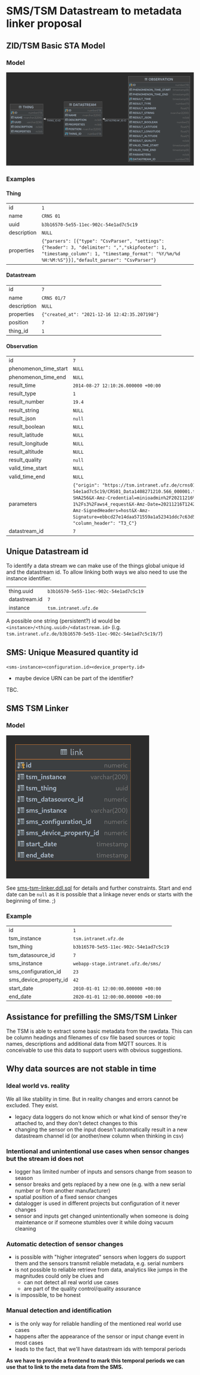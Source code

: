 # SMS/TSM Datastream to metadata linker proposal

## ZID/TSM Basic STA Model

### Model

![ZID Basic STA Model](docs/BASIC-STA-Model.png)

### Examples

#### Thing


|             |                                                                                                                                                                                                   |
|-------------|---------------------------------------------------------------------------------------------------------------------------------------------------------------------------------------------------|
| id          | `1`                                                                                                                                                                                               |
| name        | `CRNS 01`                                                                                                                                                                                         |
| uuid        | `b3b16570-5e55-11ec-902c-54e1ad7c5c19`                                                                                                                                                            |
| description | `NULL`                                                                                                                                                                                            |
| properties  | `{"parsers": [{"type": "CsvParser", "settings": {"header": 3, "delimiter": ",","skipfooter": 1, "timestamp_column": 1, "timestamp_format": "%Y/%m/%d %H:%M:%S"}}],"default_parser": "CsvParser"}` |
  


#### Datastream

|             |                                                |
|-------------|------------------------------------------------|
| id          | `7`                                            |
| name        | `CRNS 01/7`                                    |
| description | `NULL`                                         |
| properties  | `{"created_at": "2021-12-16 12:42:35.207198"}` |
| position    | `7`                                            |
| thing_id    | `1`                                            |


#### Observation

|                       |                                                                                                                                                                                                                                                                                                                                                                                                                         |
|-----------------------|-------------------------------------------------------------------------------------------------------------------------------------------------------------------------------------------------------------------------------------------------------------------------------------------------------------------------------------------------------------------------------------------------------------------------|
| id                    | `7`                                                                                                                                                                                                                                                                                                                                                                                                                     |
| phenomenon_time_start | `NULL`                                                                                                                                                                                                                                                                                                                                                                                                                  |
| phenomenon_time_end   | `NULL`                                                                                                                                                                                                                                                                                                                                                                                                                  |
| result_time           | `2014-08-27 12:10:26.000000 +00:00`                                                                                                                                                                                                                                                                                                                                                                                     |
| result_type           | `1`                                                                                                                                                                                                                                                                                                                                                                                                                     |
| result_number         | `19.4`                                                                                                                                                                                                                                                                                                                                                                                                                  |
| result_string         | `NULL`                                                                                                                                                                                                                                                                                                                                                                                                                  |
| result_json           | `null`                                                                                                                                                                                                                                                                                                                                                                                                                  |
| result_boolean        | `NULL`                                                                                                                                                                                                                                                                                                                                                                                                                  |
| result_latitude       | `NULL`                                                                                                                                                                                                                                                                                                                                                                                                                  |
| result_longitude      | `NULL`                                                                                                                                                                                                                                                                                                                                                                                                                  |
| result_altitude       | `NULL`                                                                                                                                                                                                                                                                                                                                                                                                                  |
| result_quality        | `null`                                                                                                                                                                                                                                                                                                                                                                                                                  |
| valid_time_start      | `NULL`                                                                                                                                                                                                                                                                                                                                                                                                                  |
| valid_time_end        | `NULL`                                                                                                                                                                                                                                                                                                                                                                                                                  |
| parameters            | `{"origin": "https://tsm.intranet.ufz.de/crns01-b3b16570-5e55-11ec-902c-54e1ad7c5c19/CRS01_Data1408271210.566_000001.txt?X-Amz-Algorithm=AWS4-HMAC-SHA256&X-Amz-Credential=minioadmin%2F20211216%2Fus-east-1%2Fs3%2Faws4_request&X-Amz-Date=20211216T124234Z&X-Amz-Expires=604800&X-Amz-SignedHeaders=host&X-Amz-Signature=ebbcd27e14daa571559a1a52341ddc7c63d50054d1130b7c6ab1969386b9b403", "column_header": "T3_C"}` |
| datastream_id         | `7`                                                                                                                                                                                                                                                                                                                                                                                                                     |
 
## Unique Datastream id

To identify a data stream we can make use of the things global unique id and the datastream id. 
To allow linking both ways we also need to use the instance identifier.

|               |                                        |
|---------------|----------------------------------------|
| thing.uuid    | `b3b16570-5e55-11ec-902c-54e1ad7c5c19` |
| datastream.id | `7`                                    |
| instance      | `tsm.intranet.ufz.de`                  |

A possible one string (persistent?) id would be `<instance>/<thing.uuid>/<datastream.id>` (i.g.
`tsm.intranet.ufz.de/b3b16570-5e55-11ec-902c-54e1ad7c5c19/7`) 

## SMS: Unique Measured quantity id 

`<sms-instance><configuration.id><device_property.id>`

- maybe device URN can be part of the identifier?

TBC.

## SMS TSM Linker

### Model

![SMS/TSM Linker Model](docs/sms-tsm-linker.ddl.png)

See [sms-tsm-linker.ddl.sql](sms-tsm-linker.ddl.sql) for details and further constraints. Start 
and end date can be `null` as it is possible that a linkage never ends or starts with the 
beginning of time. ;) 

### Example

|                        |                                        |
|------------------------|----------------------------------------|
| id                     | `1`                                    |
| tsm_instance           | `tsm.intranet.ufz.de`                  |
| tsm_thing              | `b3b16570-5e55-11ec-902c-54e1ad7c5c19` |
| tsm_datasource_id      | `7`                                    |
| sms_instance           | `webapp-stage.intranet.ufz.de/sms/`    |
| sms_configuration_id   | `23`                                   |
| sms_device_property_id | `42`                                   |
| start_date             | `2010-01-01 12:00:00.000000 +00:00`    |
| end_date               | `2020-01-01 12:00:00.000000 +00:00`    |


## Assistance for prefilling the SMS/TSM Linker

The TSM is able to extract some basic metadata from the rawdata. This can be column headings and 
filenames of csv file based sources or topic names, descriptions and additional data from MQTT 
sources. It is conceivable to use this data to support users with obvious suggestions.

## Why data sources are not stable in time

### Ideal world vs. reality

We all like stability in time. But in reality changes and errors cannot be excluded. They exist.

- legacy data loggers do not know which or what kind of sensor they're attached to, and they 
  don't detect changes to this 
- changing the sensor on the input doesn't automatically result in a new datastream channel id 
  (or another/new column when thinking in csv)

### Intentional and unintentional use cases when sensor changes but the stream id does not

- logger has limited number of inputs and sensors change from season to season
- sensor breaks and gets replaced by a new one (e.g. with a new serial number or from another 
  manufacturer)
- spatial position of a fixed sensor changes
- datalogger is used in different projects but configuration of it never changes
- sensor and inputs get changed unintentionally when someone is doing maintenance or if 
  someone stumbles over it while doing vacuum cleaning

### Automatic detection of sensor changes

- is possible with "higher integrated" sensors when loggers do support them and the sensors 
  transmit reliable metadata, e.g. serial numbers
- is not possible to reliable retrieve from data, analytics like jumps in the magnitudes could 
  only be clues and
  - can not detect all real world use cases
  - are part of the quality control/quality assurance
- is impossible, to be honest

### Manual detection and identification

- is the only way for reliable handling of the mentioned real world use cases
- happens after the appearance of the sensor or input change event in most cases
- leads to the fact, that we'll have datastream ids with temporal periods

**As we have to provide a frontend to mark this temporal periods we can use that to link to the 
meta data from the SMS.**